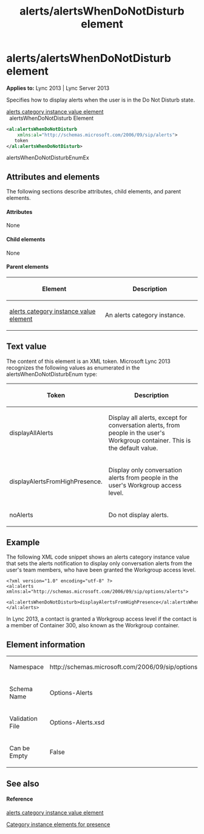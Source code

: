 ﻿---
title: alerts/alertsWhenDoNotDisturb element
TOCTitle: alerts/alertsWhenDoNotDisturb element
ms:assetid: 7613bd15-e0c1-45a9-8133-77e06ee1bc58
ms:mtpsurl: https://msdn.microsoft.com/en-us/library/Dn454691(v=office.15)
ms:contentKeyID: 57093342
ms.date: 07/24/2014
mtps_version: v=office.15
dev_langs:
- xml
---

# alerts/alertsWhenDoNotDisturb element


**Applies to:** Lync 2013 | Lync Server 2013

Specifies how to display alerts when the user is in the Do Not Disturb state.

[alerts category instance value element](alerts-category-instance-value-element.md)  
  alertsWhenDoNotDisturb Element  

```xml
<al:alertsWhenDoNotDisturb 
    xmlns:al="http://schemas.microsoft.com/2006/09/sip/alerts">
   token
</al:alertsWhenDoNotDisturb>
```

alertsWhenDoNotDisturbEnumEx

## Attributes and elements

The following sections describe attributes, child elements, and parent elements.

#### Attributes

None

#### Child elements

None

#### Parent elements

<table>
<colgroup>
<col style="width: 50%" />
<col style="width: 50%" />
</colgroup>
<thead>
<tr class="header">
<th><p>Element</p></th>
<th><p>Description</p></th>
</tr>
</thead>
<tbody>
<tr class="odd">
<td><p><a href="alerts-category-instance-value-element.md">alerts category instance value element</a></p></td>
<td><p>An alerts category instance.</p></td>
</tr>
</tbody>
</table>


## Text value

The content of this element is an XML token. Microsoft Lync 2013 recognizes the following values as enumerated in the alertsWhenDoNotDisturbEnum type:

<table>
<colgroup>
<col style="width: 50%" />
<col style="width: 50%" />
</colgroup>
<thead>
<tr class="header">
<th><p>Token</p></th>
<th><p>Description</p></th>
</tr>
</thead>
<tbody>
<tr class="odd">
<td><p>displayAllAlerts</p></td>
<td><p>Display all alerts, except for conversation alerts, from people in the user's Workgroup container. This is the default value.</p></td>
</tr>
<tr class="even">
<td><p>displayAlertsFromHighPresence.</p></td>
<td><p>Display only conversation alerts from people in the user's Workgroup access level.</p></td>
</tr>
<tr class="odd">
<td><p>noAlerts</p></td>
<td><p>Do not display alerts.</p></td>
</tr>
</tbody>
</table>


## Example

The following XML code snippet shows an alerts category instance value that sets the alerts notification to display only conversation alerts from the user's team members, who have been granted the Workgroup access level.

    <?xml version="1.0" encoding="utf-8" ?>
    <al:alerts xmlns:al="http://schemas.microsoft.com/2006/09/sip/options/alerts">
         <al:alertsWhenDoNotDisturb>displayAlertsFromHighPresence</al:alertsWhenDoNotDisturb>
    </al:alerts>

In Lync 2013, a contact is granted a Workgroup access level if the contact is a member of Container 300, also known as the Workgroup container.

## Element information

<table>
<colgroup>
<col style="width: 50%" />
<col style="width: 50%" />
</colgroup>
<tbody>
<tr class="odd">
<td><p>Namespace</p></td>
<td><p>http://schemas.microsoft.com/2006/09/sip/options/alerts</p></td>
</tr>
<tr class="even">
<td><p>Schema Name</p></td>
<td><p>Options-Alerts</p></td>
</tr>
<tr class="odd">
<td><p>Validation File</p></td>
<td><p>Options-Alerts.xsd</p></td>
</tr>
<tr class="even">
<td><p>Can be Empty</p></td>
<td><p>False</p></td>
</tr>
</tbody>
</table>


## See also

#### Reference

[alerts category instance value element](alerts-category-instance-value-element.md)

[Category instance elements for presence](category-instance-elements-for-presence.md)

